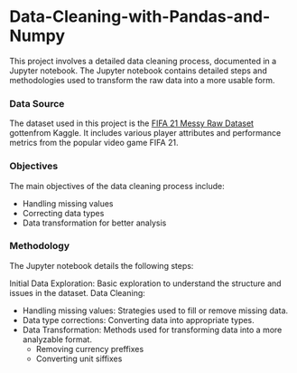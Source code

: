 # Data-Cleaning-with-Pandas-and-Numpy
This project involves a detailed data cleaning process, documented in a Jupyter notebook. 
The Jupyter notebook contains detailed steps and methodologies used to transform the raw data into a more usable form.

### Data Source
The dataset used in this project is the [FIFA 21 Messy Raw Dataset](https://www.kaggle.com/datasets/yagunnersya/fifa-21-messy-raw-dataset-for-cleaning-exploring?select=fifa21+raw+data+v2.csv) gottenfrom Kaggle. It includes various player attributes and performance metrics from the popular video game FIFA 21.

### Objectives
The main objectives of the data cleaning process include:

* Handling missing values
* Correcting data types
* Data transformation for better analysis

### Methodology
The Jupyter notebook details the following steps:

Initial Data Exploration: Basic exploration to understand the structure and issues in the dataset.
Data Cleaning:
* Handling missing values: Strategies used to fill or remove missing data.
* Data type corrections: Converting data into appropriate types.
* Data Transformation: Methods used for transforming data into a more analyzable format.
  * Removing currency preffixes
  * Converting unit siffixes
